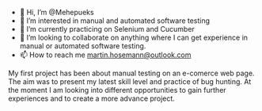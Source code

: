 - 👋 Hi, I’m @Mehepueks
- 👀 I’m interested in manual and automated software testing
- 🌱 I’m currently practicing on Selenium and Cucumber
- 💞️ I’m looking to collaborate on anything where I can get experience in manual or automated software testing.
- 📫 How to reach me martin.hosemann@outlook.com

My first project has been about manual testing on an e-comerce web page. The aim was to present my latest skill level and practice of bug hunting.
At the moment I am looking into different opportunities to gain further experiences and to create a more advance project.

<!---
Mehepueks/Mehepueks is a ✨ special ✨ repository because its `README.md` (this file) appears on your GitHub profile.
You can click the Preview link to take a look at your changes.
--->
